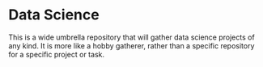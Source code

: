 # Data Science
This is a wide umbrella repository that will gather data science projects of any kind. It is more like a hobby gatherer, rather than a specific repository for a specific project or task.
